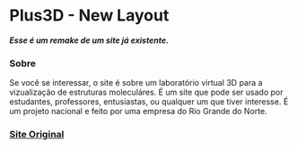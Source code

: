 # Plus3D - New Layout
***Esse é um remake de um site já existente.***  

### Sobre  
Se você se interessar, o site é sobre um laboratório virtual 3D para a vizualização de estruturas moleculáres. É um site que pode ser usado por 
estudantes, professores, entusiastas, ou qualquer um que tiver interesse. É um projeto nacional e feito por uma empresa do Rio Grande do Norte.  
  
### [Site Original](https://plus3d.app/)
